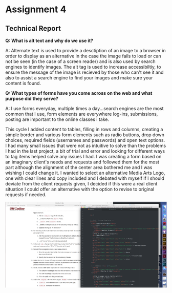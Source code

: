 
<h1>Assignment 4</h1>
  <h2>Technical Report</h2>


<b>Q: What is alt text and why do we use it?</b>

A: Alternate text is used to provide a desctiption of an image to
a browser in order to display as an alternative in the case the
image fails to load or can not be seen (in the case of a screen reader)
and is also used by search engines to identify images. The alt tag is used to increase accessibiltiy, to ensure the message of the image is
recieved by those who can't see it and also to assist a search engine to find your images and make sure your content is found.

<b>Q: What types of forms have you come across on the web and what
purpose did they serve?</b>

A: I use forms everyday, multiple times a day...search engines are the most common that I use,
form elements are everywhere log-ins, submissions, posting are important to the online classes i take.

This cycle I added content to tables, filling in rows and columns, creating a simple border and various form elements such as radio buttons, drop down choices, required fields (usernames and passwords) and open
text options. I had many small issues that were not as intuitive to solve than the problems I had in the last project, a bit of trial and error and looking for different ways to tag items helped solve any issues
I had. I was creating a form based on an imaginary client's needs and requests and followed them for the
most part although the alignment of the center area bothered me and I was wishing I could change it. I wanted to select an alternative Media Arts Logo, one with clear lines and copy included and I debated with
myself if I should deviate from the client requests given, I decided if this were a real client situation I could offer an alternative with the option to revise to original requests if needed.

<img src="./Images/Screenshot_A04.png" alt="screenshot of progress" title="forms assignment screenshot" />
